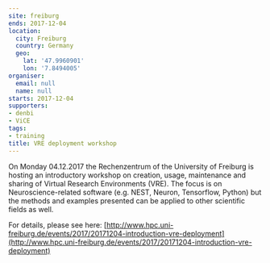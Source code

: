 ```yaml
---
site: freiburg
ends: 2017-12-04
location:
  city: Freiburg
  country: Germany
  geo:
    lat: '47.9960901'
    lon: '7.8494005'
organiser:
  email: null
  name: null
starts: 2017-12-04
supporters:
- denbi
- ViCE
tags:
- training
title: VRE deployment workshop
---
```


On Monday 04.12.2017 the Rechenzentrum of the University of Freiburg is hosting an introductory workshop on creation, usage, maintenance and sharing of Virtual Research Environments (VRE). The focus is on Neuroscience-related software (e.g. NEST, Neuron, Tensorflow, Python) but the methods and examples presented can be applied to other scientific fields as well.

For details, please see here: [http://www.hpc.uni-freiburg.de/events/2017/20171204-introduction-vre-deployment](http://www.hpc.uni-freiburg.de/events/2017/20171204-introduction-vre-deployment)
